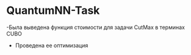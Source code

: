 # QuantumNN-Task
-Была выведена функция стоимости для задачи CutMax в терминах CUBO
- Проведена ее оптимизация 